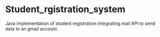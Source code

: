 # Student_rgistration_system
 Java implementation of student registration integrating mail API to send data to an gmail account.
